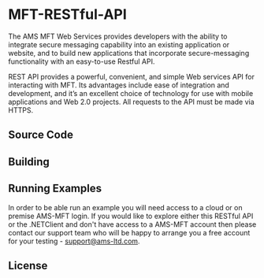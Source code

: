 # MFT-RESTful-API
The AMS MFT Web Services provides developers with the ability to integrate secure messaging capability into an existing application or website, and to build new applications that incorporate secure-messaging functionality with an easy-to-use Restful API. 

REST API provides a powerful, convenient, and simple Web services API for interacting with MFT. Its advantages include ease of integration and development, and it’s an excellent choice of technology for use with mobile applications and Web 2.0 projects. All requests to the API must be made via HTTPS.

## Source Code

## Building

## Running Examples
In order to be able run an example you will need access to a cloud or on premise AMS-MFT login. If you would like to explore either this RESTful API or the .NETClient and don't have access to a AMS-MFT account then please contact our support team who will be happy to arrange you a free account for your testing - support@ams-ltd.com.

## License
